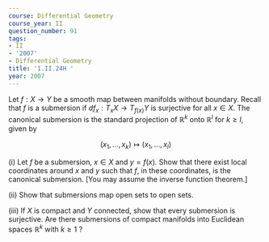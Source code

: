 ```yaml
---
course: Differential Geometry
course_year: II
question_number: 91
tags:
- II
- '2007'
- Differential Geometry
title: '1.II.24H '
year: 2007
---
```



Let $f: X \rightarrow Y$ be a smooth map between manifolds without boundary. Recall that $f$ is a submersion if $d f_{x}: T_{x} X \rightarrow T_{f(x)} Y$ is surjective for all $x \in X$. The canonical submersion is the standard projection of $\mathbb{R}^{k}$ onto $\mathbb{R}^{l}$ for $k \geqslant l$, given by

$$\left(x_{1}, \ldots, x_{k}\right) \mapsto\left(x_{1}, \ldots, x_{l}\right)$$

(i) Let $f$ be a submersion, $x \in X$ and $y=f(x)$. Show that there exist local coordinates around $x$ and $y$ such that $f$, in these coordinates, is the canonical submersion. [You may assume the inverse function theorem.]

(ii) Show that submersions map open sets to open sets.

(iii) If $X$ is compact and $Y$ connected, show that every submersion is surjective. Are there submersions of compact manifolds into Euclidean spaces $\mathbb{R}^{k}$ with $k \geqslant 1$ ?